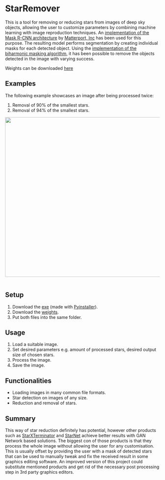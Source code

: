 # StarRemover

This is a tool for removing or reducing stars from images of deep sky objects, allowing the user to customize parameters by combining machine learning with image reproduction techniques. An [implementation of the Mask R-CNN architecture](https://github.com/matterport/Mask_RCNN) by [Matterport, Inc](https://matterport.com/) has been used for this purpose. The resulting model performs segmentation by creating individual masks for each detected object. Using the [implementation of the biharmonic masking algorithm](https://scikit-image.org/docs/stable/auto_examples/filters/plot_inpaint.html), it has been possible to remove the objects detected in the image with varying success.

Weights can be downloaded [here](https://mega.nz/file/T2IwASgK#C-25pOzrVrCxmlsnUaLp2vok52EFZ3MnuOcreIk9BgQ)

## Examples

The following example showcases an image after being processed twice:
1. Removal of 90% of the smallest stars.
2. Removal of 94% of the smallest stars.

<div align="center">
  <img src="https://github.com/WiktorAdamczyk1/StarRemover/blob/main/Examples/Comparison_Ori_1.2.jpg" width="706" height="520"><br><br>
</div>

## Setup

1. Download the [exe](https://mega.nz/file/nnYRnYKC#Xgh6CyHDhxYpVuYOu00lnAC_ysFmtciqzhZywVYbEu4) (made with [Pyinstaller](https://pyinstaller.org/en/stable/)).
2. Download the [weights](https://mega.nz/file/T2IwASgK#C-25pOzrVrCxmlsnUaLp2vok52EFZ3MnuOcreIk9BgQ).
3. Put both files into the same folder.

## Usage

1. Load a suitable image.
2. Set desired parameters e.g. amount of processed stars, desired output size of chosen stars.
3. Process the image.
4. Save the image.

## Functionalities

* Loading images in many common file formats.
* Star detection on images of any size.
* Reduction and removal of stars.

## Summary

This way of star reduction definitely has potential, however other products such as [StarXTerminator](https://www.rc-astro.com/resources/StarXTerminator/) and [StarNet](https://github.com/nekitmm/starnet) achieve better results with GAN Network based solutions. The biggest con of those products is that they process the whole image without allowing the user for any customisation. This is usually offset by providing the user with a mask of detected stars that can be used to manually tweak and fix the received result in some graphics editing software. An improved version of this project could substitute mentioned products and get rid of the necessary post processing step in 3rd party graphics editors. 
